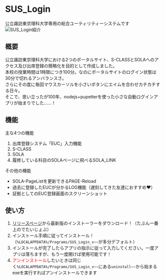 # SUS_Login
公立諏訪東京理科大学専用の総合ユーティリティーシステムです  
![SUS_Login紹介](https://github.com/tomoyan99/SUS_Login/assets/101825008/f8619707-553b-44c0-a8b5-ee1c59204463)
## 概要
公立諏訪東京理科大学における2つのポータルサイト、S-CLASSとSOLAへのアクセス及び出席登録の簡略化を目的として作成しました。  
本校の授業時間は1時限につき100分。なのにポータルサイトのログイン状態は30分で切れるアンバランスさ。  
さらにその度に毎回マウスカーソルを小さいボタンにエイムを合わせカチカチする日々。  
そこで、思い立ったが100年、nodejs+pupetterを使った小さな自動ログインアプリが始まりでした……！

## 機能
主な4つの機能  
1. 出席登録システム「EUC」入力機能　　
2. S-CLASS
3. SOLA
4. 履修している科目のSOLAページに飛べるSOLA_LINK   

その他の機能
- SOLA-PageListを更新できるPAGE-Reload
- 過去に登録したEUCが分かるLOG機能（遅刻してきた友達におすすめ❤）
- 証拠としてのEUC登録画面のスクリーンショット

## 使い方
1. [リリースページ](https://github.com/tomoyan99/SUS_Login/releases)から最新版のインストーラーをダウンロード！（たぶん一番上のでたいじょぶ）
2. インストール手順に従ってインストール！（`%LOCALAPPDATA%/Programs/SUS_Login_v~~`が多分デフォルト）
3. インストールが完了したらアプリの指示に従って入力してください。一度アプリは落ちますが、もう一度開けば使用可能です！
4. <span style="color:red">アンインストール</span>したいときは同じく`%LOCALAPPDATA%/Programs/SUS_Login_v~~`にある`uninstall~~`から始まるexeを実行すればアンインストールできます

